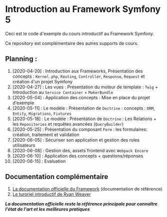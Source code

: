 Introduction au Framework Symfony 5 
=================================

Ceci est le code d'exemple du cours introductif au Framework Symfony.

Ce repository est complémentaire des autres supports de cours.

## Planning :

1. [2020-04-20] : Introduction aux Frameworks, Présentation des concepts : `Kernel.php`, `Routing`, `Controller`, `Response`, `Request` et création d'un projet Symfony
2. [2020-04-27] : Les vues : Présentation du moteur de template : `Twig` + Introduction au `Service Container` + `MakerBundle`  
3. [2020-05-04] : Application des concepts : Mise en place du projet d'exemple
4. [2020-05-11] : Le modèle : Présentation de `Doctrine` : concepts : `ORM`, `Entity`, `Migrations`, `Fixtures`
5. [2020-05-18] : Le modèle : Présentation de `Doctrine` : Les Relations + les `Repositories` et requêtes avancées (`QueryBuilder`) 
6. [2020-05-25] : Présentation du composant `Form` : les formulaires: création, traitement et validation
7. [2020-06-05] : Sécuriser son application et gestion des roles utilisateurs
8. [2020-06-08] : Gestion des, assets frontend avec `Webpack Encore`
9. [2020-06-10] : Application des concepts + questions/réponses
10. [2020-06-15] : Evaluation

## Documentation complémentaire

1. [La documentation officielle du Framework](http://symfony.com/doc/current/index.html) (documentation de référence)
2. [Le turoriel introductif de Ryan Weaver](https://knpuniversity.com/screencast/symfony)

***La documentation officielle reste la référence principale pour connaître l'état de l'art et les meilleures pratiques***
